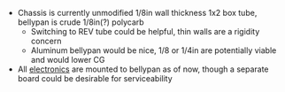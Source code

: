 - Chassis is currently unmodified 1/8in wall thickness 1x2 box tube, bellypan is crude 1/8in(?) polycarb
	- Switching to REV tube could be helpful, thin walls are a rigidity concern
	- Aluminum bellypan would be nice, 1/8 or 1/4in are potentially viable and would lower CG
- All [electronics](electronics.md) are mounted to bellypan as of now, though a separate board could be desirable for serviceability 